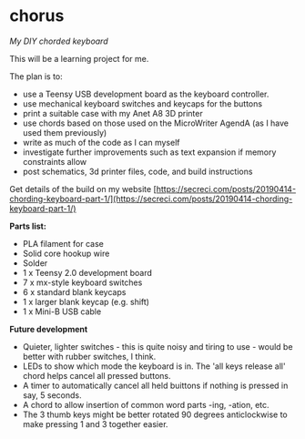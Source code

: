 # chorus
*My DIY chorded keyboard*

This will be a learning project for me. 

The plan is to:
* use a Teensy USB development board as the keyboard controller.
* use mechanical keyboard switches and keycaps for the buttons
* print a suitable case with my Anet A8 3D printer
* use chords based on those used on the MicroWriter AgendA (as I have used them previously)
* write as much of the code as I can myself
* investigate further improvements such as text expansion if memory constraints allow
* post schematics, 3d printer files, code, and build instructions

Get details of the build on my website [https://secreci.com/posts/20190414-chording-keyboard-part-1/](https://secreci.com/posts/20190414-chording-keyboard-part-1/)

**Parts list:**
* PLA filament for case
* Solid core hookup wire
* Solder
* 1 x Teensy 2.0 development board
* 7 x mx-style keyboard switches
* 6 x standard blank keycaps
* 1 x larger  blank keycap (e.g. shift)
* 1 x Mini-B USB cable

**Future development**
* Quieter, lighter switches - this is quite noisy and tiring to use - would be better with rubber switches, I think.
* LEDs to show which mode the keyboard is in. The 'all keys release all' chord helps cancel all pressed buttons.
* A timer to automatically cancel all held buittons if nothing is pressed in say, 5 seconds.
* A chord to allow insertion of common word parts -ing, -ation, etc.
* The 3 thumb keys might be better rotated 90 degrees anticlockwise to make pressing 1 and 3 together easier.
